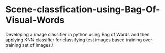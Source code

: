 # Scene-classfication-using-Bag-Of-Visual-Words
Developing a image classifier in python using Bag of Words and then applying KNN classifier for classifying test images based training over training set of images.\

